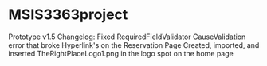 # MSIS3363project
Prototype v1.5 Changelog:
Fixed RequiredFieldValidator CauseValidation error that broke Hyperlink's on the Reservation Page
Created, imported, and inserted TheRightPlaceLogo1.png in the logo spot on the home page
